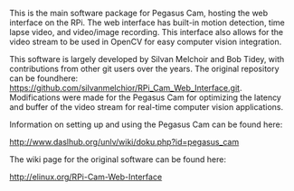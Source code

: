 This is the main software package for Pegasus Cam, hosting the web interface on the RPi. The web interface has built-in motion detection, time lapse video, and video/image recording. This interface also allows for the video stream to be used in OpenCV for easy computer vision integration.

This software is largely developed by Silvan Melchoir and Bob Tidey, with contributions from other git users over the years. The original repository can be foundhere: https://github.com/silvanmelchior/RPi_Cam_Web_Interface.git. Modifications were made for the Pegasus Cam for optimizing the latency and buffer of the video stream for real-time computer vision applications.

Information on setting up and using the Pegasus Cam can be found here:

http://www.daslhub.org/unlv/wiki/doku.php?id=pegasus_cam


The wiki page for the original software can be found here:

http://elinux.org/RPi-Cam-Web-Interface
